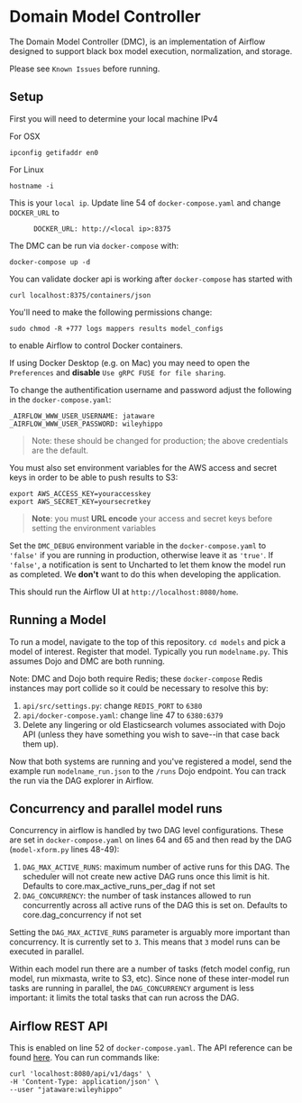 # Domain Model Controller

The Domain Model Controller (DMC), is an implementation of Airflow designed to support black box model execution, normalization, and storage.

Please see `Known Issues` before running.

## Setup

First you will need to determine your local machine IPv4

For OSX
```
ipconfig getifaddr en0
```
For Linux
```
hostname -i
```

This is your `local ip`. Update line 54 of `docker-compose.yaml` and change `DOCKER_URL` to
```
      DOCKER_URL: http://<local ip>:8375
```

The DMC can be run via `docker-compose` with:

```
docker-compose up -d
```

You can validate docker api is working after `docker-compose` has started with
```
curl localhost:8375/containers/json
```

You'll need to make the following permissions change:

```
sudo chmod -R +777 logs mappers results model_configs
```

to enable Airflow to control Docker containers.

If using Docker Desktop (e.g. on Mac) you may need to open the `Preferences` and **disable** `Use gRPC FUSE for file sharing`.

To change the authentification username and password adjust the following in the `docker-compose.yaml`:

```
_AIRFLOW_WWW_USER_USERNAME: jataware
_AIRFLOW_WWW_USER_PASSWORD: wileyhippo
```

> Note: these should be changed for production; the above credentials are the default.

You must also set environment variables for the AWS access and secret keys in order to be able to push results to S3:

```
export AWS_ACCESS_KEY=youraccesskey
export AWS_SECRET_KEY=yoursecretkey
```

> **Note**: you must **URL encode** your access and secret keys before setting the environment variables

Set the `DMC_DEBUG` environment variable in the `docker-compose.yaml` to `'false'` if you are running in production, otherwise leave it as `'true'`. If `'false'`, a notification is sent to Uncharted to let them know the model run as completed. We **don't** want to do this when developing the application.

This should run the Airflow UI at `http://localhost:8080/home`.

## Running a Model

To run a model, navigate to the top of this repository. `cd models` and pick a model of interest. Register that model. Typically you run `modelname.py`. This assumes Dojo and DMC are both running. 

Note: DMC and Dojo both require Redis; these `docker-compose` Redis instances may port collide so it could be necessary to resolve this by:

1. `api/src/settings.py`: change `REDIS_PORT` to `6380`
2. `api/docker-compose.yaml`: change line 47 to `6380:6379`
3. Delete any lingering or old Elasticsearch volumes associated with Dojo API (unless they have something you wish to save--in that case back them up).

Now that both systems are running and you've registered a model, send the example run `modelname_run.json` to the `/runs` Dojo endpoint. You can track the run via the DAG explorer in Airflow.

## Concurrency and parallel model runs

Concurrency in airflow is handled by two DAG level configurations. These are set in `docker-compose.yaml` on lines 64 and 65 and then read by the DAG (`model-xform.py` lines 48-49):

1. `DAG_MAX_ACTIVE_RUNS`: maximum number of active runs for this DAG. The scheduler will not create new active DAG runs once this limit is hit. Defaults to core.max_active_runs_per_dag if not set
2. `DAG_CONCURRENCY`: the number of task instances allowed to run concurrently across all active runs of the DAG this is set on. Defaults to core.dag_concurrency if not set

Setting the `DAG_MAX_ACTIVE_RUNS` parameter is arguably more important than concurrency. It is currently set to `3`. This means that `3` model runs can be executed in parallel. 

Within each model run there are a number of tasks (fetch model config, run model, run mixmasta, write to S3, etc). Since none of these inter-model run tasks are running in parallel, the `DAG_CONCURRENCY` argument is less important: it limits the total tasks that can run across the DAG. 


## Airflow REST API

This is enabled on line 52 of `docker-compose.yaml`. The API reference can be found [here](http://apache-airflow-docs.s3-website.eu-central-1.amazonaws.com/docs/apache-airflow/latest/stable-rest-api-ref.html#operation/get_config). You can run commands like:


```
curl 'localhost:8080/api/v1/dags' \
-H 'Content-Type: application/json' \
--user "jataware:wileyhippo"
```